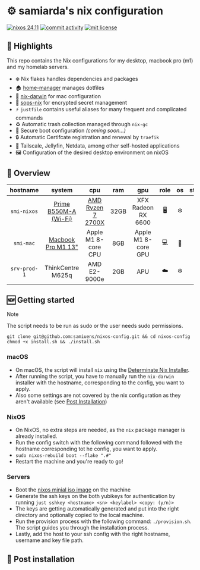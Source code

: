 # ⚙️ samiarda's nix configuration
[![nixos 24.11](https://img.shields.io/badge/NixOS-24.11-blue.svg?&logo=NixOS&logoColor=white)](https://nixos.org)
[![commit activity](https://img.shields.io/github/commit-activity/w/samiuens/nixos-config)](https://github.com/samiuens/nixos-config/commits/stage/)
[![mit license](https://img.shields.io/github/license/samiuens/nixos-config)](LICENSE)

## 💫 Highlights
This repo contains the Nix configurations for my desktop, macbook pro (m1) and my homelab servers.

- ❄️ Nix flakes handles dependencies and packages
- 🏠 [home-manager](https://github.com/nix-community/home-manager) manages dotfiles
- 🍎 [nix-darwin](https://github.com/LnL7/nix-darwin) for mac configuration
- 🤫 [sops-nix](https://github.com/Mic92/sops-nix) for encrypted secret management
- ⚡️ `justfile` contains useful aliases for many frequent and complicated commands
- ♻️ Automatic trash collection managed through `nix-gc`
- 🔑 Secure boot configuration *(coming soon...)*
- 🔒 Automatic Certifcate registration and renewal by `traefik`
- 🧩 Tailscale, Jellyfin, Netdata, among other self-hosted applications
- 🖼️ Configuration of the desired desktop environment on nixOS

## 👀 Overview
|   hostname   |         system          |         cpu         | ram  |         gpu         | role |  os  | status |
| :----------: | :---------------------: | :-----------------: | :--: | :-----------------: | :--: | :--: | :----: |
|  `smi-nixos` | [Prime B550M-A (Wi-Fi)] | [AMD Ryzen 7 2700X] | 32GB | XFX Radeon RX 6600  |  🖥️  |  ❄️   |  ✅  |
|  `smi-mac`   | [Macbook Pro M1 13"]    | Apple M1 8-core CPU | 8GB  | Apple M1 8-core GPU |  💻️  |  🍏   |  ✅  |
| `srv-prod-1` | ThinkCentre M625q       | AMD E2-9000e        | 2GB  | APU                 |  ☁️  |  ❄️   |  ✅  |

## 🆕 Getting started

> [!NOTE]
> The script needs to be run as sudo or the user needs sudo permissions.
```console
git clone git@github.com:samiuens/nixos-config.git && cd nixos-config
chmod +x install.sh && ./install.sh
```

### macOS
- On macOS, the script will install `nix` using the [Determinate Nix Installer].
- After running the script, you have to manually run the `nix-darwin` installer with the hostname, corresponding to the config, you want to apply.
- Also some settings are not covered by the nix configuration as they aren't available (see [Post Installation](#🧩-post-installation))

### NixOS
- On NixOS, no extra steps are needed, as the `nix` package manager is already installed.
- Run the config switch with the following command followed with the hostname corresponding tot he config, you want to apply.
- `sudo nixos-rebuild boot --flake ".#"`
- Restart the machine and you're ready to go!

### Servers
- Boot the [nixos minial iso image](https://nixos.org/download/) on the machine
- Generate the ssh keys on the both yubikeys for authentication by running `just sshkey <hostname> <sn> <keylabel> <copy: (y/n)>`
- The keys are getting automatically generated and put into the right directory and optionally copied to the local machine.
- Run the provision process with the following command: `./provision.sh`. The script guides you through the installation process.
- Lastly, add the host to your ssh config with the right hostname, username and key file path.

## 🧩 Post installation

[Prime B550M-A (Wi-Fi)]: https://www.asus.com/us/motherboards-components/motherboards/prime/prime-b550m-a-wi-fi/
[AMD Ryzen 7 2700X]: https://www.amd.com/en/support/downloads/drivers.html/processors/ryzen/ryzen-2000-series/amd-ryzen-7-2700x.html
[XFX Radeon RX 6600]: https://www.xfxforce.com/shop/xfx-speedster-swft-210-amd-radeon-tm-rx-6600-core
[Macbook Pro M1 13"]: https://support.apple.com/en-us/111893
[Determinate Nix Installer]: https://github.com/DeterminateSystems/nix-installer